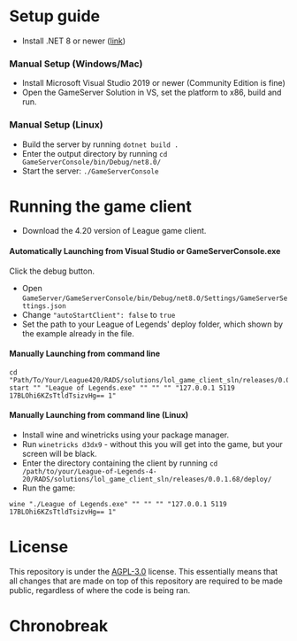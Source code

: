 # Setup guide
* Install .NET 8 or newer ([link](https://dotnet.microsoft.com/en-us/download))
		
### Manual Setup (Windows/Mac)
* Install Microsoft Visual Studio 2019 or newer (Community Edition is fine)
* Open the GameServer Solution in VS, set the platform to x86, build and run.

### Manual Setup (Linux)
* Build the server by running ```dotnet build .```
* Enter the output directory by running ```cd GameServerConsole/bin/Debug/net8.0/```
* Start the server: ```./GameServerConsole```

# Running the game client
* Download the 4.20 version of League game client.

#### Automatically Launching from Visual Studio or GameServerConsole.exe
Click the debug button.
* Open ```GameServer/GameServerConsole/bin/Debug/net8.0/Settings/GameServerSettings.json```
* Change ```"autoStartClient": false``` to ```true```
* Set the path to your League of Legends' deploy folder, which shown by the example already in the file.

#### Manually Launching from command line
```
cd "Path/To/Your/League420/RADS/solutions/lol_game_client_sln/releases/0.0.1.68/deploy/"
start "" "League of Legends.exe" "" "" "" "127.0.0.1 5119 17BLOhi6KZsTtldTsizvHg== 1"
```

#### Manually Launching from command line (Linux)
* Install wine and winetricks using your package manager.
* Run ```winetricks d3dx9``` - without this you will get into the game, but your screen will be black.
* Enter the directory containing the client by running ```cd /path/to/your/League-of-Legends-4-20/RADS/solutions/lol_game_client_sln/releases/0.0.1.68/deploy/```
* Run the game:

```
wine "./League of Legends.exe" "" "" "" "127.0.0.1 5119 17BLOhi6KZsTtldTsizvHg== 1"
```

# License

This repository is under the [AGPL-3.0](LICENSE) license.
This essentially means that all changes that are made on top of this repository are required to be made public, regardless of where the code is being ran.
# Chronobreak
